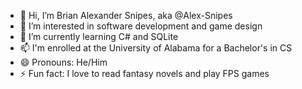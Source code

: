 - 👋 Hi, I’m Brian Alexander Snipes, aka @Alex-Snipes
- 👀 I’m interested in software development and game design
- 🌱 I’m currently learning C# and SQLite
- 📫 I'm enrolled at the University of Alabama for a Bachelor's in CS
- 😄 Pronouns: He/Him
- ⚡ Fun fact: I love to read fantasy novels and play FPS games

<!---
Alex-Snipes/Alex-Snipes is a ✨ special ✨ repository because its `README.md` (this file) appears on your GitHub profile.
You can click the Preview link to take a look at your changes.
--->
